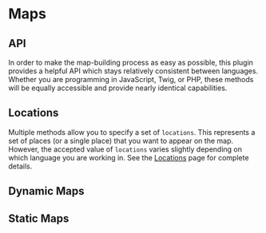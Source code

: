 # Maps

## API

In order to make the map-building process as easy as possible, this plugin provides a helpful API which stays relatively consistent between languages. Whether you are programming in JavaScript, Twig, or PHP, these methods will be equally accessible and provide nearly identical capabilities.

## Locations

Multiple methods allow you to specify a set of `locations`. This represents a set of places (or a single place) that you want to appear on the map. However, the accepted value of `locations` varies slightly depending on which language you are working in. See the [Locations](/maps/locations/) page for complete details.


## Dynamic Maps

## Static Maps
